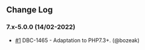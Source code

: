 ## Change Log

### 7.x-5.0.0 (14/02-2022)
- [#1](https://github.com/artesis/ding_item_list/pull/1) DBC-1465 - Adaptation to PHP7.3+. (@bozeak)